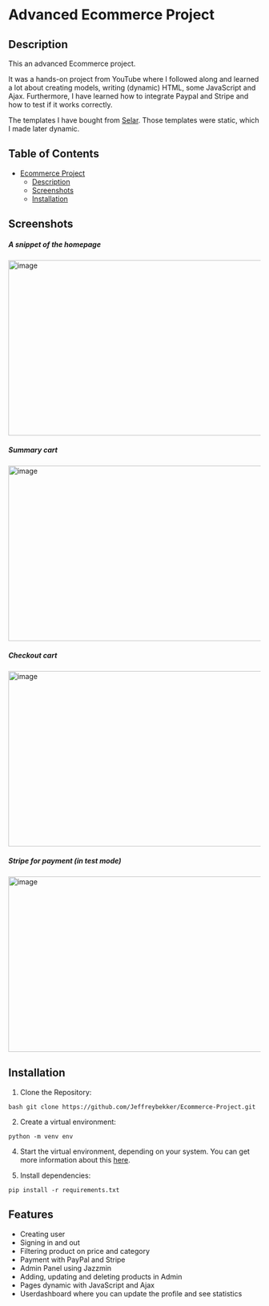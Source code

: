 # Advanced Ecommerce Project

## Description
<p>This an advanced Ecommerce project.</p>
<p>It was a hands-on project from YouTube where I followed along and learned a lot about creating models, writing (dynamic) HTML, some JavaScript and Ajax.
Furthermore, I have learned how to integrate Paypal and Stripe and how to test if it works correctly.</p>
<p>The templates I have bought from <a href="https://selar.co/ecommerce-source-code">Selar</a>. Those templates were static, which I made later dynamic.</p>

## Table of Contents
* [Ecommerce Project](#ecommerce-project)
  * [Description](#description)
  * [Screenshots](#screenshots)
  * [Installation](#installation)

## Screenshots

##### A snippet of the homepage
<img src="https://github.com/user-attachments/assets/4f27c904-88e7-4460-bff8-17195a879a68" alt="image" width="700" height="350">

##### Summary cart
<img src="https://github.com/user-attachments/assets/1e9731cc-b76e-4df2-922c-50b4c23ea4b2" alt="image" width="700" height="350">

##### Checkout cart
<img src="https://github.com/user-attachments/assets/bf2b9434-467c-4e2c-a0a4-703084d9f6b3" alt="image" width="700" height="350">

##### Stripe for payment (in test mode)
<img src="https://github.com/user-attachments/assets/3071958d-06ab-45cf-adf9-684ff126c925" alt="image" width="700" height="350">

## Installation
1. Clone the Repository:
```
bash git clone https://github.com/Jeffreybekker/Ecommerce-Project.git
```
2. Create a virtual environment:
```
python -m venv env
```
4. Start the virtual environment, depending on your system. You can get more information about this <a href="https://docs.python.org/3/tutorial/venv.html">here</a>.

5. Install dependencies:
```
pip install -r requirements.txt
```

## Features
* Creating user
* Signing in and out
* Filtering product on price and category
* Payment with PayPal and Stripe
* Admin Panel using Jazzmin
* Adding, updating and deleting products in Admin
* Pages dynamic with JavaScript and Ajax
* Userdashboard where you can update the profile and see statistics
